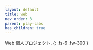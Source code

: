 ```yaml
---
layout: default
title: web
nav_order: 3
parent: play-labs
has_children: true
---
```


Web 個人プロジェクト.
{: .fs-6 .fw-300 }
